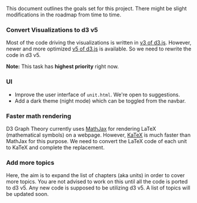 This document outlines the goals set for this project. There might be slight modifications in the roadmap from time to time.

### Convert Visualizations to d3 v5

Most of the code driving the visualizations is written in [v3 of d3.js](https://github.com/d3/d3-3.x-api-reference/blob/master/API-Reference.md). However, newer and more optimized [v5 of d3.js](https://github.com/d3/d3/blob/master/API.md) is available. So we need to rewrite the code in d3 v5.

**Note:** This task has **highest priority** right now.

### UI
- Improve the user interface of `unit.html`. We're open to suggestions.
- Add a dark theme (night mode) which can be toggled from the navbar.

### Faster math rendering

D3 Graph Theory currently uses [MathJax](https://www.mathjax.org/) for rendering LaTeX (mathematical symbols) on a webpage. However, [KaTeX](https://katex.org/) is much faster than MathJax for this purpose. We need to convert the LaTeX code of each unit to KaTeX and complete the replacement.

### Add more topics

Here, the aim is to expand the list of chapters (aka units) in order to cover more topics. You are not advised to work on this until all the code is ported to d3 v5. Any new code is supposed to be utilizing d3 v5. A list of topics will be updated soon.